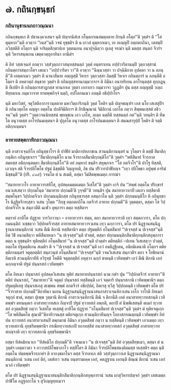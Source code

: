 <h1>๗. กถินกฺขนฺธกํ</h1>
<h3>กถินานุชานนกถาวณฺณนา</h3>
<p> กถินกฺขนฺธเก   ติ ปธานงฺควเสนฯ นฺติ ปญฺจานิสํเส อโนฺตกรณสมตฺถตาย ถิรนฺติ อโตฺถ’’ติ  วุตฺตํฯ ติ ‘‘โส ตุมฺหาก’’นฺติ อวตฺวา ‘‘เนส’’นฺติ วจนํ ยุชฺชติฯ ติ น เกวลํ ตุมฺหากเมว, เย อเญฺญปิ อตฺถตกถินา, เตสมฺปิ ภวิสฺสตีติ อโตฺถฯ นฺติ จาริตฺตสิกฺขาปเท วุตฺตนเยน อนาปุจฺฉิตฺวา กุเลสุ จรณํฯ นฺติ มตสฺส สนฺตกํ จีวรํฯ นฺติ วิหารสนฺตเกน เขตฺตวตฺถุอาทินา อานีตํฯ</p>


<p>ติ อิทํ วสฺสเจฺฉทํ อกตฺวา วสฺสํวุตฺถภาวสนฺทสฺสนตฺถํ วุตฺตํ อนฺตราเยน อปฺปวาริตานมฺปิ วุตฺถวสฺสานํ กถินตฺถารสมฺภวโตฯ เตเนว ‘‘อปฺปวาริตา วา’’ติ อวตฺวา ‘‘ฉินฺนวสฺสา วา ปจฺฉิมิกาย อุปคตา วา น ลภนฺตี’’ติ เอตฺตกเมว วุตฺตํฯ ติ นานาสีมาย อญฺญสฺมิํ วิหาเร วุตฺถวสฺสา อิมสฺมิํ วิหาเร กถินตฺถารํ น ลภนฺตีติ อโตฺถฯ ติ อหตวตฺถํ สนฺธาย วุตฺตํฯ ติ กถินทุสฺสทานกมฺมวาจาฯ ติ อิมินา อนาทริเยน อกโรนฺตสฺส ทุกฺกฎนฺติ ทีเปติฯ ติ กถินตฺถารสาฎกสฺส ทานกาเล วุตฺตา เอกาเยว กมฺมวาจา วฎฺฎติฯ ปุน ตสฺส อญฺญสฺมิํ วเตฺถ ทิยฺยมาเน กมฺมวาจาย ทาตพฺพกิจฺจํ นตฺถิ, อปโลกนเมว อลนฺติ อธิปฺปาโยฯ</p>


<p> นฺติ มหาวิสยํ, จตุวีสติอาการวนฺตตาย มหาวิตฺถาริกนฺติ วุตฺตํ โหติฯ นฺติ ปญฺจขณฺฑํฯ เอส นโย เสเสสุปิฯ ติ กถินวตฺถโต อญฺญา อตฺตโน ปกติจิมิลิกาฯ ติ ถิรชิณฺณานํ จิมิลิกานํ เอกโต กตฺวา สิพฺพนเสฺสตํ อธิวจน’’นฺติ  วุตฺตํฯ    ‘‘วุตฺตวจนนิทสฺสนํ พฺยญฺชเน เอว เภโท, อเตฺถ นตฺถีติ ทสฺสนตฺถํ กต’’นฺติ วทนฺติฯ ติ ทีฆโต อนุวาตสฺส อาโรปนมเตฺตนฯ ติ ปุถุลโต อนุวาตสฺส อาโรปนมเตฺตนฯ ติ สมณสารุปฺปํ โหติฯ ติ รตฺติอติกฺกเนฺตนฯ</p>

</p>


<h3>อาทายสตฺตกาทิกถาวณฺณนา</h3>
<p> นฺติ อาสาวเจฺฉทิโก กถินุทฺธาโรฯ ติ ปาฬิยํ มาติกาปทภาชเน สวนนฺติกานนฺตรํ น วุโตฺตฯ ติ ตสฺมิํ สีมาติกฺกนฺติเก กถินุทฺธาเรฯ ‘‘สีมาติกฺกนฺติโก นาม จีวรกาลสีมาติกฺกนฺติโก’’ติ  วุตฺตํฯ ‘‘พหิสีมายํ จีวรกาลสมยสฺส อติกฺกนฺตตฺตา สีมาติกฺกนฺติโก’’ติ อยํ อมฺหากํ ขนฺติฯ สหุพฺภาเร ‘‘โส กตจีวโร’’ติ ปาโฐ ทิสฺสติ, เอวญฺจ สติ จีวรปลิโพโธ ปฐมํ ฉิชฺชตีติ วิญฺญายติ, อิธ ปน ปริวารปาฬิยญฺจ ‘‘เทฺว ปลิโพธา อปุพฺพํ อจริมํ ฉิชฺชนฺตี’’ติ (ปริ. ๔๑๕) วจนโต ตํ น สเมติ, ตสฺมา วีมํสิตพฺพเมตฺถ การณํฯ</p>


<p> ‘‘สมาทายวาโร อาทายวารสทิโส, อุปสคฺคมตฺตเมตฺถ วิเสโส’’ติ  วุตฺตํฯ เกจิ ปน ‘‘สพฺพํ อตฺตโน ปริกฺขารํ อนวเสเสตฺวา ปกฺกมโนฺต ‘สมาทาย ปกฺกมตี’ติ วุจฺจตี’’ติ วทนฺติฯ ปุน สมาทายวาเรปิ เตเยว ทสฺสิตาติ สมฺพโนฺธฯ วิปฺปกตจีวเร ปกฺกมนนฺติกสฺส กถินุทฺธารสฺส อสมฺภวโต นฺติ วุตฺตํฯ ปกฺกมนนฺติโก หิ กถินุทฺธาโร นิฎฺฐิตจีวรเสฺสว วเสน วุโตฺต ‘‘ภิกฺขุ อตฺถตกถิโน กตจีวรํ อาทาย ปกฺกมตี’’ติ วุตฺตตฺตา, ตสฺมา โส วิปฺปกตจีวโร น สมฺภวตีติ ฉเฬว อุพฺภารา ตตฺถ ทสฺสิตาฯ</p>


<p>ตตฺรายํ อาทิโต ปฎฺฐาย วารวิภาวนา – อาทายวารา สตฺต, ตถา สมาทายวาราติ เทฺว สตฺตกวารา, ตโต ปกฺกมนนฺติกํ วเชฺชตฺวา วิปฺปกตจีวรสฺส อาทายสมาทายวารวเสน เทฺว ฉกฺกวารา, ตโต ปรํ  นิฎฺฐานสนฺนิฎฺฐานนาสนนฺติกานํ วเสน ตีณิ ติกานิ ทสฺสิตานิฯ ตตฺถ ปฐมตฺติกํ อโนฺตสีมายํ ‘‘ปเจฺจสฺสํ น ปเจฺจสฺส’’นฺติ อิมํ วิธิํ อนามสิตฺวา พหิสีมายเมว ‘‘น ปเจฺจสฺส’’นฺติ ปวตฺตํ, ตสฺมา ปกฺกมนนฺติกสีมาติกฺกนฺติกสอุพฺภารา ตตฺถ  น ยุชฺชนฺติฯ ทุติยตฺติกํ อโนฺตสีมายํ ‘‘น ปเจฺจสฺส’’นฺติ ปวตฺตํฯ ตติยตฺติกํ -ปเทน วิเสเสตฺวา ปวตฺตํ, อตฺถโต ปฐมตฺติเกน สเมติฯ ติ จ ‘‘ปเจฺจสฺสํ น ปเจฺจสฺส’’นฺติ เอวํ อนธิฎฺฐิเตน, อนิยมิเตนาติ อโตฺถฯ ตติยตฺติกานนฺตรํ จตุตฺถตฺติกํ สมฺภวนฺตํ อโนฺตสีมายํ ‘‘ปเจฺจสฺส’’นฺติ วจนวิเสเสน สมฺภวติฯ ตถา จ โยชิยมานํ อิตเรหิ สวนนฺติกาทีหิ อวิรุทฺธํ โหตีติ จตุตฺถตฺติกํ อหุตฺวา ฉกฺกํ ชาตนฺติ เวทิตพฺพํฯ เอวํ ตีณิ ติกานิ เอกํ ฉกฺกญฺจาติ ปฐมํ ปนฺนรสกํ เวทิตพฺพํฯ</p>


<p> ตโต อิทเมว ปนฺนรสกํ อุปสคฺควิเสเสน ทุติยํ สมาทายปนฺนรสกํ นาม กตํฯ ปุน ‘‘วิปฺปกตจีวรํ อาทายา’’ติ ตติยํ ปนฺนรสกํ, ‘‘สมาทายา’’ติ จตุตฺถํ ปนฺนรสกํ ทสฺสิตนฺติ เอวํ จตฺตาริ ปนฺนรสกานิ เวทิตพฺพานิฯ ตตฺถ ปฐมทุติเยสุ ปนฺนรสเกสุ สเพฺพน สพฺพํ อกตจีวรํ อธิเปฺปตํ, อิตเรสุ ทฺวีสุ วิปฺปกตนฺติ เวทิตพฺพํฯ ตโต ปรํ ‘‘จีวราสาย ปกฺกมตี’’ติอาทินา นเยน นิฎฺฐานสนฺนิฎฺฐานนาสนอาสาวเจฺฉทิกวเสน เอโก วาโรติ อิทเมกํ จตุกฺกํ ชาตํ, ตสฺมา ปุเพฺพ วุตฺตานิ ติกานิ อาสาวเจฺฉทิกานิ ตีณิ จ ติกานีติ เอตํ อนาสายทฺวาทสกนฺติ เวทิตพฺพํฯ ตทนนฺตเร อาสายทฺวาทสเก กิญฺจาปิ ปฐมํ ทฺวาทสกํ ลพฺภติ, ตถาปิ ตํ นิพฺพิเสสนฺติ ตเมกํ ทฺวาทสกํ อวุตฺตสิทฺธํ กตฺวา วิเสสโต ทเสฺสตุํ อาทิโต ปฎฺฐาย ‘‘อโนฺตสีมายํ ปเจฺจสฺส’’นฺติ วุตฺตํฯ ตํ ทุติยจตุเกฺก ‘‘โส พหิสีมคโต สุณาตี’’ติอาทิวจนสฺส ตติยจตุเกฺก สวนนฺติกาทีนญฺจ โอกาสกรณตฺถนฺติ เวทิตพฺพํฯ อิทํ ปน ทฺวาทสกํ อนาสายวเสนปิ ลพฺภมานํ อิมินา อวุตฺตสิทฺธํ กตฺวา น ทสฺสิตนฺติ เวทิตพฺพํฯ เอวเมตฺถ เทฺว ทฺวาทสกานิ อุทฺธริตพฺพานิฯ กรณียทฺวาทสเกปิ ยถาทสฺสิตํ อนาสายทฺวาทสกํ อวุตฺตสิทฺธํ อาสายทฺวาทสกญฺจาติ เทฺว ทฺวาทสกานิ อุทฺธริตพฺพานิฯ</p>


<p> ยสฺมา ทิสํคมิกนวเก ‘‘ทิสํคมิโก ปกฺกมตี’’ติ วจเนเนว ‘‘น ปเจฺจสฺส’’นฺติ อิทํ อวุตฺตสิทฺธเมว, ตสฺมา ตํ น วุตฺตํฯ เอตฺตาวตา  จ อาวาสปลิโพธาภาโว ทสฺสิโตฯ ติ อิมินา จีวรปลิโพธสมงฺคิตมสฺส ทเสฺสติฯ ตตฺถ นฺติ อตฺตโน ปตฺตพฺพจีวรภาคํฯ ติ อากงฺขมาโนฯ ตสฺส จีวรลาเภ สติ วสฺสํวุตฺถาวาเส นิฎฺฐานสนฺนิฎฺฐานนาสนนฺติกานํ วเสน เอกํ ติกํ, เตสํเยว วเสน อนฺตรามเคฺค เอกํ, คตฎฺฐาเน เอกนฺติ ติณฺณํ ติกานํ วเสน เอกํ นวกํ เวทิตพฺพํฯ</p>


<p> ตโต  ปรํ นิฎฺฐานสนฺนิฎฺฐานนาสนนฺติกสีมาติกฺกนฺติกสอุพฺภารานํ วเสน ผาสุวิหารปญฺจกํ วุตฺตํฯ เสสเมตฺถ ปาฬิโต อฎฺฐกถาโต จ สุวิเญฺญยฺยเมวฯ</p>

</p>

</p>





